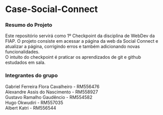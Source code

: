 # Case-Social-Connect

### Resumo do Projeto

Este repositório servirá como 1º Checkpoint da disciplina de WebDev da FIAP.
O projeto consiste em acessar a página da web da Social Connect e atualizar a página, corrigindo erros e também adicionando novas funcionalidades.  
O intuito do checkpoint é praticar os aprendizados de git e github estudados em sala.

### Integrantes do grupo

Gabriel Ferreira Flora Cavalheiro - RM556476  
Alexandre Assis do Nascimento - RM558927  
Gustavo Ramalho Gaudêncio - RM554582  
Hugo Okwudiri - RM557035  
Albert Katri - RM556544
